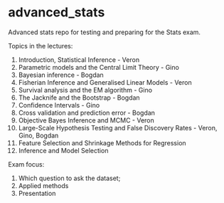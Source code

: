 # advanced_stats
Advanced stats repo for testing and preparing for the Stats exam. 

Topics in the lectures:

1. Introduction, Statistical Inference - Veron
2. Parametric models and the Central Limit Theory - Gino
3. Bayesian inference - Bogdan
4. Fisherian Inference and Generalised Linear Models - Veron
5. Survival analysis and the EM algorithm - Gino
6. The Jacknife and the Bootstrap - Bogdan
7. Confidence Intervals - Gino
8. Cross validation and prediction error - Bogdan
9. Objective Bayes Inference and MCMC - Veron
10. Large-Scale Hypothesis Testing and False Discovery Rates - Veron, Gino, Bogdan
11. Feature Selection and Shrinkage Methods for Regression
12. Inference and Model Selection

Exam focus:
1. Which question to ask the dataset;
2. Applied methods
3. Presentation

